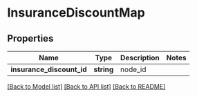 # InsuranceDiscountMap

## Properties
Name | Type | Description | Notes
------------ | ------------- | ------------- | -------------
**insurance_discount_id** | **string** | node_id | 

[[Back to Model list]](../README.md#documentation-for-models) [[Back to API list]](../README.md#documentation-for-api-endpoints) [[Back to README]](../README.md)


